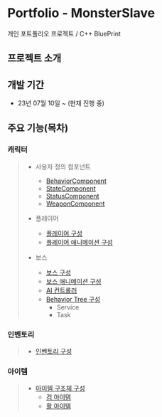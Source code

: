 # Portfolio - MonsterSlave
개인 포트폴리오 프로젝트 / C++ BluePrint
<br>

## 프로젝트 소개


## 개발 기간 
* 23년 07월 10일 ~ (현재 진행 중)


## 주요 기능(목차)
### 캐릭터
> * 사용자 정의 컴포넌트 <br>
>   * [BehaviorComponent](https://github.com/takndr/MonsterSlave/blob/main/Md/BehaviorComponent.md)
>   * [StateComponent](https://github.com/takndr/MonsterSlave/blob/main/Md/StateComponent.md)
>   * [StatusComponent](https://github.com/takndr/MonsterSlave/blob/main/Md/StatusComponent.md)
>   * [WeaponComponent](https://github.com/takndr/MonsterSlave/blob/main/Md/WeaponComponent.md)
> 
> * 플레이어
>   * [플레이어 구성](https://github.com/takndr/MonsterSlave/blob/main/Md/Player.md)
>   * [플레이어 애니메이션 구성](https://github.com/takndr/MonsterSlave/blob/main/Md/PlayerAnimation.md)
>     
> * 보스 <br>
>   * [보스 구성](https://github.com/takndr/MonsterSlave/blob/main/Md/Boss.md)
>   * [보스 애니메이션 구성](https://github.com/takndr/MonsterSlave/blob/main/Md/BossAnimation.md)
>   * [AI 컨트롤러](https://github.com/takndr/MonsterSlave/blob/main/Md/AIController.md)
>   * [Behavior Tree 구성](https://github.com/takndr/MonsterSlave/blob/main/Md/BehaviorTree.md)
>     * Service
>     * Task 

### 인벤토리
> * [인벤토리 구성](https://github.com/takndr/MonsterSlave/blob/main/Md/Inventory.md)


### 아이템
> * [아이템 구조체 구성](https://github.com/takndr/MonsterSlave/blob/main/Md/Item.md)
>   * [검 아이템](https://github.com/takndr/MonsterSlave/blob/main/Md/SwordItem.md)
>   * [활 아이템](https://github.com/takndr/MonsterSlave/blob/main/Md/BowItem.md)
